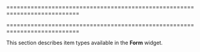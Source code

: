 ===========================================================================
<!--handmade--><!--/handmade-->
===========================================================================

<!--shortDescription-->
This section describes item types available in the **Form** widget.
<!--/shortDescription-->

<!--fullDescription-->

<!--/fullDescription-->